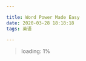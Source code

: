 ```yaml
---

title: Word Power Made Easy
date: 2020-03-28 18:18:18
tags: 英语

---
```


> loading:    1%





